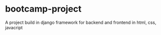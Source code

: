 # bootcamp-project
 A project build in django framework for backend and frontend in html, css, javacript

